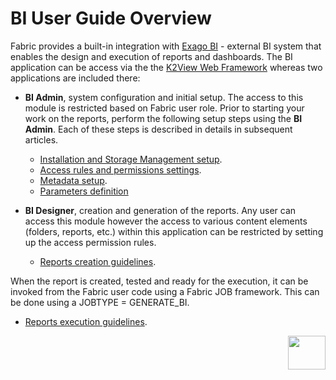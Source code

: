 # BI User Guide Overview

Fabric provides a built-in integration with [Exago BI](https://support.exagoinc.com/hc/en-us) - external BI system that enables the design and execution of reports and dashboards. The BI application can be access via the the [K2View Web Framework](https://support.k2view.com/Academy_6.5/articles/30_web_framework/01_web_framework_overview.html) whereas two applications are included there:

* **BI Admin**, system configuration and initial setup. The access to this module is restricted based on Fabric user role. Prior to starting your work on the reports, perform the following setup steps using the **BI Admin**. Each of these steps is described in details in subsequent articles.
  * [Installation and Storage Management setup](01_Installation.md).
  * [Access rules and permissions settings](02_Permissions_Setup.md).
  * [Metadata setup](03_Metadata_Setup).
  * [Parameters definition]()

* **BI Designer**, creation and generation of the reports. Any user can access this module however the access to various content elements (folders, reports, etc.) within this application can be restricted by setting up the access permission rules. 
  * [Reports creation guidelines](05_report_creation_guidelines.md).

When the report is created, tested and ready for the execution, it can be invoked from the Fabric user code using a Fabric JOB framework. This can be done using a JOBTYPE = GENERATE_BI. 
  * [Reports execution guidelines](). 





[<img align="right" width="60" height="54" src="/articles/images/Next.png">](01_Installation.md) 
